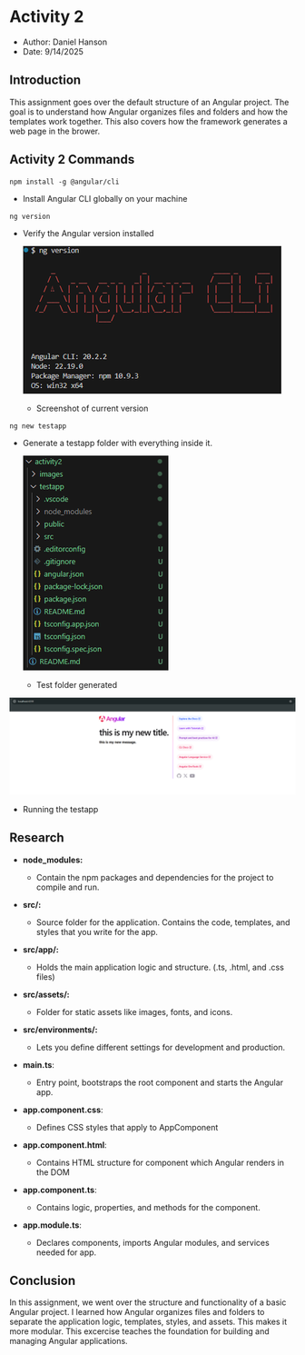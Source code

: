 # Activity 2

- Author: Daniel Hanson
- Date: 9/14/2025

## Introduction

This assignment goes over the default structure of an Angular project. The goal is to understand how Angular organizes files and folders and how the templates work together. This also covers how the framework generates a web page in the brower. 

## Activity 2 Commands
```
npm install -g @angular/cli
```
- Install Angular CLI globally on your machine


```
ng version
```
- Verify the Angular version installed

    ![Angular Version](images/angularVersion.png)
    - Screenshot of current version


```
ng new testapp
```
- Generate a testapp folder with everything inside it.

    ![Test App Folder](images/testAppFolder.png)
    - Test folder generated



![Test app wep page](images/testAppWebPage.png)
- Running the testapp

## Research

- **node_modules:**
     - Contain the npm packages and dependencies for the project to compile and run.


- **src/:** 
     - Source folder for the application. Contains the code, templates, and styles that you write for the app. 


- **src/app/:**
     - Holds the main application logic and structure. (.ts, .html, and .css files)


- **src/assets/:**
     - Folder for static assets like images, fonts, and icons.


- **src/environments/:**
     - Lets you define different settings for development and production.


- **main.ts**:
     - Entry point, bootstraps the root component and starts the Angular app.


- **app.component.css**:
     - Defines CSS styles that apply to AppComponent


- **app.component.html**:
     - Contains HTML structure for component which Angular renders in the DOM


- **app.component.ts**:
     - Contains logic, properties, and methods for the component. 


- **app.module.ts**:
     - Declares components, imports Angular modules, and services needed for app.



## Conclusion

In this assignment, we went over the structure and functionality of a basic Angular project. I learned how Angular organizes files and folders to separate the application logic, templates, styles, and assets. This makes it more modular. This excercise teaches the foundation for building and managing Angular applications. 